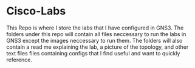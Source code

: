 # Cisco-Labs
This Repo is where I store the labs that I have configured in GNS3. The folders under this repo will contain all files neccessary to run the labs in GNS3 except the images neccessary to run them. The folders will also contain a read me explaining the lab, a picture of the topology, and other text files files containing configs that I find useful and want to quickly reference. 
